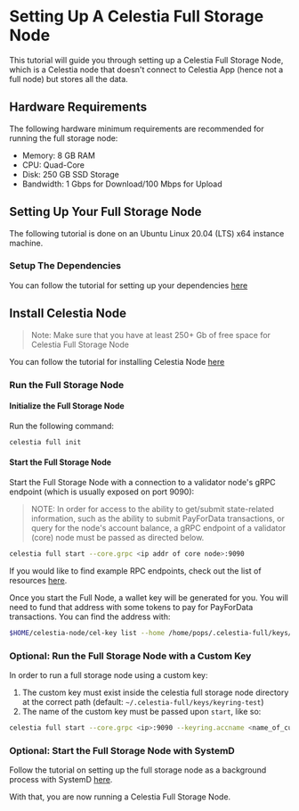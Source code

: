 # Setting Up A Celestia Full Storage Node

This tutorial will guide you through setting up a Celestia Full Storage
Node, which is a Celestia node that doesn't connect to Celestia App
(hence not a full node) but stores all the data.

## Hardware Requirements

The following hardware minimum requirements are recommended for running
the full storage node:

* Memory: 8 GB RAM
* CPU: Quad-Core
* Disk: 250 GB SSD Storage
* Bandwidth: 1 Gbps for Download/100 Mbps for Upload

## Setting Up Your Full Storage Node

The following tutorial is done on an Ubuntu Linux 20.04 (LTS) x64 instance machine.

### Setup The Dependencies

You can follow the tutorial for setting up your dependencies [here](../../developers/environment)

## Install Celestia Node

> Note: Make sure that you have at least 250+ Gb of free space for
  Celestia Full Storage Node

You can follow the tutorial for installing Celestia Node [here](../../developers/celestia-node)

### Run the Full Storage Node

#### Initialize the Full Storage Node

Run the following command:

```sh
celestia full init
```

#### Start the Full Storage Node

Start the Full Storage Node with a connection to a validator node's gRPC endpoint
(which is usually exposed on port 9090):

> NOTE: In order for access to the ability to get/submit state-related
  information, such as the ability to submit PayForData transactions,
  or query for the node's account balance, a gRPC endpoint of a validator
  (core) node must be passed as directed below.

```sh
celestia full start --core.grpc <ip addr of core node>:9090
```

If you would like to find example RPC endpoints, check out the list of
resources [here](../nodes/mamaki-testnet#rpc-endpoints).

Once you start the Full Node, a wallet key will be generated for you.
You will need to fund that address with some tokens to pay for PayForData transactions.
You can find the address with:

```sh
$HOME/celestia-node/cel-key list --home /home/pops/.celestia-full/keys/ --keyring-backend=test
```

### Optional: Run the Full Storage Node with a Custom Key

In order to run a full storage node using a custom key:

1. The custom key must exist inside the celestia full storage node directory
   at the correct path (default: `~/.celestia-full/keys/keyring-test`)
2. The name of the custom key must be passed upon `start`, like so:

```sh
celestia full start --core.grpc <ip>:9090 --keyring.accname <name_of_custom_key>
```

### Optional: Start the Full Storage Node with SystemD

Follow the tutorial on setting up the full storage node as a background
process with SystemD [here](../nodes/systemd#celestia-full-storage-node).

With that, you are now running a Celestia Full Storage Node.
